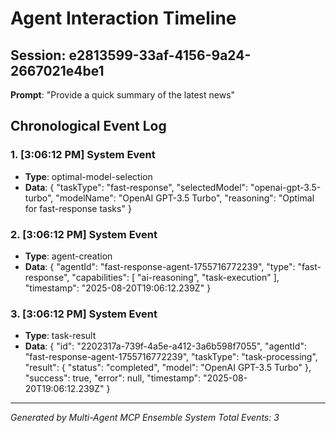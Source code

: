 # Agent Interaction Timeline

## Session: e2813599-33af-4156-9a24-2667021e4be1
**Prompt**: "Provide a quick summary of the latest news"

## Chronological Event Log

### 1. [3:06:12 PM] System Event
- **Type**: optimal-model-selection
- **Data**: {
  "taskType": "fast-response",
  "selectedModel": "openai-gpt-3.5-turbo",
  "modelName": "OpenAI GPT-3.5 Turbo",
  "reasoning": "Optimal for fast-response tasks"
}

### 2. [3:06:12 PM] System Event
- **Type**: agent-creation
- **Data**: {
  "agentId": "fast-response-agent-1755716772239",
  "type": "fast-response",
  "capabilities": [
    "ai-reasoning",
    "task-execution"
  ],
  "timestamp": "2025-08-20T19:06:12.239Z"
}

### 3. [3:06:12 PM] System Event
- **Type**: task-result
- **Data**: {
  "id": "2202317a-739f-4a5e-a412-3a6b598f7055",
  "agentId": "fast-response-agent-1755716772239",
  "taskType": "task-processing",
  "result": {
    "status": "completed",
    "model": "OpenAI GPT-3.5 Turbo"
  },
  "success": true,
  "error": null,
  "timestamp": "2025-08-20T19:06:12.239Z"
}


---
*Generated by Multi-Agent MCP Ensemble System*
*Total Events: 3*
